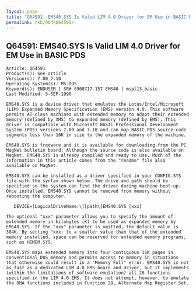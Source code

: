 ```yaml
---
layout: page
title: "Q64591: EMS40.SYS Is Valid LIM 4.0 Driver for EM Use in BASIC PDS"
permalink: /kb/064/Q64591/
---
```


## Q64591: EMS40.SYS Is Valid LIM 4.0 Driver for EM Use in BASIC PDS

	Article: Q64591
	Product(s): See article
	Version(s): 7.00 7.10
	Operating System(s): MS-DOS
	Keyword(s): ENDUSER | SR# S900717-157 EMS40 | mspl13_basic
	Last Modified: 5-SEP-1990
	
	EMS40.SYS is a device driver that emulates the Lotus/Intel/Microsoft
	(LIM) Expanded Memory Specification (EMS) version 4.0. This software
	permits AT-class machines with extended memory to adapt their extended
	memory (defined by XMS) to expanded memory (defined by EMS). This
	driver is compatible with Microsoft BASIC Professional Development
	System (PDS) versions 7.00 and 7.10 and can map BASIC PDS source code
	segments less than 16K in size to the expanded memory of the machine.
	
	EMS40.SYS is freeware and it is available for downloading from the PC
	MagNet bulletin board. Although the source code is also available on
	MagNet, EMS40.SYS is already compiled and ready to use. Much of the
	information in this article comes from the "readme" file also
	available on MagNet.
	
	EMS40.SYS can be installed as a driver specified in your CONFIG.SYS
	file with the syntax shown below. The drive and path should be
	specified so the system can find the driver during machine boot-up.
	Once installed, EMS40.SYS cannot be removed from memory without
	rebooting the computer.
	
	   DEVICE=[LogicalDriveName:\][path\]EMS40.SYS [xxx]
	
	The optional "xxx" parameter allows you to specify the amount of
	extended memory in kilobytes (K) to be used as expanded memory by
	EMS40.SYS. If the "xxx" parameter is omitted, the default value is
	384K. By setting "xxx: to a smaller value than that of the extended
	memory installed, space can be reserved for extended memory programs,
	such as HIMEM.SYS.
	
	EMS40.SYS maps extended memory into four contiguous 16K pages in
	conventional DOS memory and permits access to memory in situations
	that otherwise could result in a "Memory Full" error. EMS40.SYS is not
	as fast as a dedicated LIM 4.0 EMS board and driver, but it implements
	(within the limitations of software emulation) all 28 functions
	specified in the LIM 4.0 EMS. It does not attempt, however, to emulate
	the DMA functions included in Function 28, Alternate Map Register Set.
